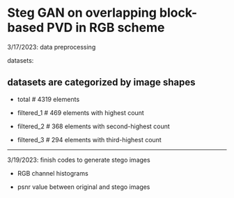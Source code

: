 # Steg GAN on overlapping block-based PVD in RGB scheme

3/17/2023: data preprocessing

datasets:
## datasets are categorized by image shapes

- total      # 4319 elements

- filtered_1 # 469  elements with highest count

- filtered_2 # 368  elements with second-highest count

- filtered_3 # 294  elements with third-highest count

---
3/19/2023: finish codes to generate stego images

- RGB channel histograms

- psnr value between original and stego images
